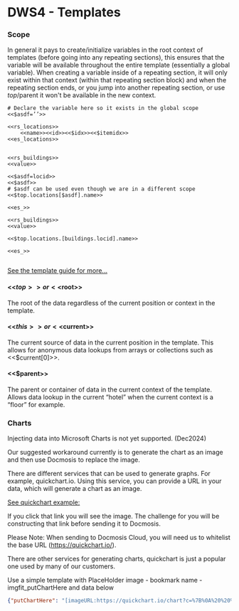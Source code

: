 # DWS4 - Templates

### Scope

In general it pays to create/initialize variables in the root context of templates (before going into any repeating sections), this ensures that the variable will be available throughout the entire template (essentially a global variable).
When creating a variable inside of a repeating section, it will only exist within that context (within that repeating section block) and when the repeating section ends, or you jump into another repeating section, or use $top/$parent it won't be available in the new context.

```
# Declare the variable here so it exists in the global scope
<<$asdf=’’>>

<<rs_locations>>
	<<name>><<id>><<$idx>><<$itemidx>>
<<es_locations>>


<<rs_buildings>>
<<value>>

<<$asdf=locid>>
<<$asdf>>
# $asdf can be used even though we are in a different scope
<<$top.locations[$asdf].name>>

<<es_>>

<<rs_buildings>>
<<value>>

<<$top.locations.[buildings.locid].name>>

<<es_>>


```
[See the template guide for more...](https://resources.docmosis.com/Documentation/Cloud/DWS4/Cloud-Template-Guide-DWS4.pdf)

#### <<$top>> or <<$root>>

The root of the data regardless of the current position or
context in the template.

#### <<$this>> or <<$current>>

The current source of data in the current position in the
template. This allows for anonymous data lookups from
arrays or collections such as <<$current[0]>>.

#### <<$parent>>

The parent or container of data in the current context of the
template. Allows data lookup in the current “hotel” when
the current context is a “floor” for example.

### Charts

Injecting data into Microsoft Charts is not yet supported. (Dec2024)

Our suggested workaround currently is to generate the chart as an image and then use Docmosis to replace the image.

There are different services that can be used to generate graphs. For example, quickchart.io. Using this service, you can provide a URL in your data, which will generate a chart as an image.

[See quickchart example:](https://quickchart.io/chart?c={type:%27bar%27,data:{labels:[%27Q1%27,%27Q2%27,%27Q3%27,%27Q4%27],%20datasets:[{label:%27Users%27,data:[50,60,70,180]},{label:%27Revenue%27,data:[100,200,300,400]}]}})

If you click that link you will see the image. The challenge for you will be constructing that link before sending it to Docmosis.

Please Note: When sending to Docmosis Cloud, you will need us to whitelist the base URL (https://quickchart.io/). 

There are other services for generating charts, quickchart is just a popular one used by many of our customers.

Use a simple template with PlaceHolder image - bookmark name -imgfit_putChartHere and data below

```json
{"putChartHere": "[imageURL:https://quickchart.io/chart?c=%7B%0A%20%20%22type%22%3A%20%22radar%22%2C%0A%20%20%22data%22%3A%20%7B%0A%20%20%20%20%22labels%22%3A%20%5B%0A%20%20%20%20%20%20%22January%22%2C%0A%20%20%20%20%20%20%22February%22%2C%0A%20%20%20%20%20%20%22March%22%2C%0A%20%20%20%20%20%20%22April%22%2C%0A%20%20%20%20%20%20%22May%22%2C%0A%20%20%20%20%20%20%22June%22%2C%0A%20%20%20%20%20%20%22July%22%2C%0A%20%20%20%20%20%20%22August%22%0A%20%20%20%20%5D%2C%0A%20%20%20%20%22datasets%22%3A%20%5B%0A%20%20%20%20%20%20%7B%0A%20%20%20%20%20%20%20%20%22backgroundColor%22%3A%20%22rgba(255%2C%2099%2C%20132%2C%200.5)%22%2C%0A%20%20%20%20%20%20%20%20%22borderColor%22%3A%20%22rgb(255%2C%2099%2C%20132)%22%2C%0A%20%20%20%20%20%20%20%20%22data%22%3A%20%5B%0A%20%20%20%20%20%20%20%20%20%2015.09%2C%0A%20%20%20%20%20%20%20%20%20%2015.67%2C%0A%20%20%20%20%20%20%20%20%20%2012.5%2C%0A%20%20%20%20%20%20%20%20%20%2012.77%2C%0A%20%20%20%20%20%20%20%20%20%2013.62%2C%0A%20%20%20%20%20%20%20%20%20%2013.68%2C%0A%20%20%20%20%20%20%20%20%20%2013.93%2C%0A%20%20%20%20%20%20%20%20%20%2015.95%0A%20%20%20%20%20%20%20%20%5D%2C%0A%20%20%20%20%20%20%20%20%22label%22%3A%20%22D0%22%0A%20%20%20%20%20%20%7D%2C%0A%20%20%20%20%20%20%7B%0A%20%20%20%20%20%20%20%20%22backgroundColor%22%3A%20%22rgba(255%2C%20159%2C%2064%2C%200.5)%22%2C%0A%20%20%20%20%20%20%20%20%22borderColor%22%3A%20%22rgb(255%2C%20159%2C%2064)%22%2C%0A%20%20%20%20%20%20%20%20%22data%22%3A%20%5B%0A%20%20%20%20%20%20%20%20%20%2024.55%2C%0A%20%20%20%20%20%20%20%20%20%2028.91%2C%0A%20%20%20%20%20%20%20%20%20%2021.81%2C%0A%20%20%20%20%20%20%20%20%20%2023.27%2C%0A%20%20%20%20%20%20%20%20%20%2026.98%2C%0A%20%20%20%20%20%20%20%20%20%2026.05%2C%0A%20%20%20%20%20%20%20%20%20%2025.39%2C%0A%20%20%20%20%20%20%20%20%20%2024.92%0A%20%20%20%20%20%20%20%20%5D%2C%0A%20%20%20%20%20%20%20%20%22label%22%3A%20%22D1%22%2C%0A%20%20%20%20%20%20%20%20%22fill%22%3A%20%22-1%22%0A%20%20%20%20%20%20%7D%2C%0A%20%20%20%20%20%20%7B%0A%20%20%20%20%20%20%20%20%22backgroundColor%22%3A%20%22rgba(255%2C%20205%2C%2086%2C%200.5)%22%2C%0A%20%20%20%20%20%20%20%20%22borderColor%22%3A%20%22rgb(255%2C%20205%2C%2086)%22%2C%0A%20%20%20%20%20%20%20%20%22data%22%3A%20%5B%0A%20%20%20%20%20%20%20%20%20%2036.35%2C%0A%20%20%20%20%20%20%20%20%20%2043.93%2C%0A%20%20%20%20%20%20%20%20%20%2032.54%2C%0A%20%20%20%20%20%20%20%20%20%2033.54%2C%0A%20%20%20%20%20%20%20%20%20%2042.82%2C%0A%20%20%20%20%20%20%20%20%20%2039.34%2C%0A%20%20%20%20%20%20%20%20%20%2035.84%2C%0A%20%20%20%20%20%20%20%20%20%2033.5%0A%20%20%20%20%20%20%20%20%5D%2C%0A%20%20%20%20%20%20%20%20%22label%22%3A%20%22D2%22%2C%0A%20%20%20%20%20%20%20%20%22fill%22%3A%201%0A%20%20%20%20%20%20%7D%2C%0A%20%20%20%20%20%20%7B%0A%20%20%20%20%20%20%20%20%22backgroundColor%22%3A%20%22rgba(75%2C%20192%2C%20192%2C%200.5)%22%2C%0A%20%20%20%20%20%20%20%20%22borderColor%22%3A%20%22rgb(75%2C%20192%2C%20192)%22%2C%0A%20%20%20%20%20%20%20%20%22data%22%3A%20%5B%0A%20%20%20%20%20%20%20%20%20%2047.7%2C%0A%20%20%20%20%20%20%20%20%20%2058.92%2C%0A%20%20%20%20%20%20%20%20%20%2044.45%2C%0A%20%20%20%20%20%20%20%20%20%2049.08%2C%0A%20%20%20%20%20%20%20%20%20%2053.39%2C%0A%20%20%20%20%20%20%20%20%20%2051.85%2C%0A%20%20%20%20%20%20%20%20%20%2048.4%2C%0A%20%20%20%20%20%20%20%20%20%2049.36%0A%20%20%20%20%20%20%20%20%5D%2C%0A%20%20%20%20%20%20%20%20%22label%22%3A%20%22D3%22%2C%0A%20%20%20%20%20%20%20%20%22fill%22%3A%20false%0A%20%20%20%20%20%20%7D%2C%0A%20%20%20%20%20%20%7B%0A%20%20%20%20%20%20%20%20%22backgroundColor%22%3A%20%22rgba(54%2C%20162%2C%20235%2C%200.5)%22%2C%0A%20%20%20%20%20%20%20%20%22borderColor%22%3A%20%22rgb(54%2C%20162%2C%20235)%22%2C%0A%20%20%20%20%20%20%20%20%22data%22%3A%20%5B%0A%20%20%20%20%20%20%20%20%20%2060.73%2C%0A%20%20%20%20%20%20%20%20%20%2071.97%2C%0A%20%20%20%20%20%20%20%20%20%2053.96%2C%0A%20%20%20%20%20%20%20%20%20%2057.22%2C%0A%20%20%20%20%20%20%20%20%20%2065.09%2C%0A%20%20%20%20%20%20%20%20%20%2062.06%2C%0A%20%20%20%20%20%20%20%20%20%2056.91%2C%0A%20%20%20%20%20%20%20%20%20%2060.52%0A%20%20%20%20%20%20%20%20%5D%2C%0A%20%20%20%20%20%20%20%20%22label%22%3A%20%22D4%22%2C%0A%20%20%20%20%20%20%20%20%22fill%22%3A%20%22-1%22%0A%20%20%20%20%20%20%7D%2C%0A%20%20%20%20%20%20%7B%0A%20%20%20%20%20%20%20%20%22backgroundColor%22%3A%20%22rgba(153%2C%20102%2C%20255%2C%200.5)%22%2C%0A%20%20%20%20%20%20%20%20%22borderColor%22%3A%20%22rgb(153%2C%20102%2C%20255)%22%2C%0A%20%20%20%20%20%20%20%20%22data%22%3A%20%5B%0A%20%20%20%20%20%20%20%20%20%2073.33%2C%0A%20%20%20%20%20%20%20%20%20%2080.78%2C%0A%20%20%20%20%20%20%20%20%20%2068.05%2C%0A%20%20%20%20%20%20%20%20%20%2068.59%2C%0A%20%20%20%20%20%20%20%20%20%2076.79%2C%0A%20%20%20%20%20%20%20%20%20%2077.24%2C%0A%20%20%20%20%20%20%20%20%20%2066.08%2C%0A%20%20%20%20%20%20%20%20%20%2072.37%0A%20%20%20%20%20%20%20%20%5D%2C%0A%20%20%20%20%20%20%20%20%22label%22%3A%20%22D5%22%2C%0A%20%20%20%20%20%20%20%20%22fill%22%3A%20%22-1%22%0A%20%20%20%20%20%20%7D%0A%20%20%20%20%5D%0A%20%20%7D%2C%0A%20%20%22options%22%3A%20%7B%0A%20%20%20%20%22maintainAspectRatio%22%3A%20true%2C%0A%20%20%20%20%22spanGaps%22%3A%20false%2C%0A%20%20%20%20%22elements%22%3A%20%7B%0A%20%20%20%20%20%20%22line%22%3A%20%7B%0A%20%20%20%20%20%20%20%20%22tension%22%3A%200.000001%0A%20%20%20%20%20%20%7D%0A%20%20%20%20%7D%2C%0A%20%20%20%20%22plugins%22%3A%20%7B%0A%20%20%20%20%20%20%22filler%22%3A%20%7B%0A%20%20%20%20%20%20%20%20%22propagate%22%3A%20false%0A%20%20%20%20%20%20%7D%2C%0A%20%20%20%20%20%20%22samples-filler-analyser%22%3A%20%7B%0A%20%20%20%20%20%20%20%20%22target%22%3A%20%22chart-analyser%22%0A%20%20%20%20%20%20%7D%0A%20%20%20%20%7D%0A%20%20%7D%0A%7D]"}
```
